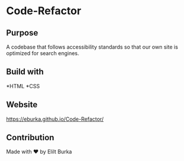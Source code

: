 # Code-Refactor

## Purpose

A codebase that follows accessibility standards so that our own site is optimized for search engines.

## Build with

*HTML
*CSS

## Website

https://eburka.github.io/Code-Refactor/

## Contribution

Made with ❤️ by Elilt Burka
